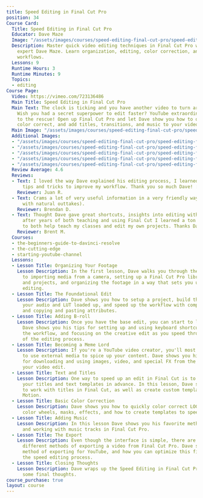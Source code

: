 ```yaml
---
title: Speed Editing in Final Cut Pro
position: 34
Course Card:
  Title: Speed Editing in Final Cut Pro
  Educator: Dave Maze
  Image: "/assets/images/courses/speed-editing-final-cut-pro/speed-editing-final-cut-pro.jpg"
  Description: Master quick video editing techniques in Final Cut Pro with YouTube
    expert Dave Maze. Learn organization, editing, color correction, and efficient
    workflows.
  Lessons: 9
  Runtime Hours: 3
  Runtime Minutes: 9
  Topics:
  - editing
Course Page:
  Video: https://vimeo.com/723136486
  Main Title: Speed Editing in Final Cut Pro
  Main Text: The clock is ticking and you have another video to turn around quickly.
    Wish you had a secret superpower to edit faster? YouTube extraordinaire Dave Maze
    to the rescue! Open up Final Cut Pro and let Dave show you how to organize, edit,
    color correct, and add titles, transitions, and music to your videos in a blaze.
  Main Image: "/assets/images/courses/speed-editing-final-cut-pro/speed-editing-final-cut-pro-1.jpg"
  Additional Images:
  - "/assets/images/courses/speed-editing-final-cut-pro/speed-editing-final-cut-pro-2.jpg"
  - "/assets/images/courses/speed-editing-final-cut-pro/speed-editing-final-cut-pro-3.jpg"
  - "/assets/images/courses/speed-editing-final-cut-pro/speed-editing-final-cut-pro-4.jpg"
  - "/assets/images/courses/speed-editing-final-cut-pro/speed-editing-final-cut-pro-5.jpg"
  - "/assets/images/courses/speed-editing-final-cut-pro/speed-editing-final-cut-pro-6.jpg"
  Review Average: 4.6
  Reviews:
  - Text: I loved the way Dave explained his editing process, I learned so many good
      tips and tricks to improve my workflow. Thank you so much Dave! :)
    Reviewer: Juan R.
  - Text: Crams a lot of very useful information in a very friendly way (complete
      with natural outtakes).
    Reviewer: Brendan D.
  - Text: Thought Dave gave great shortcuts, insights into editing with FCP. Even
      after years of both teaching and using Final Cut I learned a ton of useful info
      to both help teach my classes and edit my own projects. Thanks Dave.
    Reviewer: Brent M.
  Courses:
  - the-beginners-guide-to-davinci-resolve
  - the-cutting-edge
  - starting-youtube-channel
  Lessons:
  - Lesson Title: Organizing Your Footage
    Lesson Description: In the first lesson, Dave walks you through the best approach
      to importing media from a camera, setting up a Final Cut Pro library, events,
      and projects, and organizing the footage in a way that sets you up for quicker
      editing.
  - Lesson Title: The Foundational Edit
    Lesson Description: Dave shows you how to setup a project, build the edit, get
      your audio and LUT loaded up, and speed up the workflow with compound clips
      and copying and pasting attributes.
  - Lesson Title: Adding B-roll
    Lesson Description: Once you have the base edit, you can start to lay down B-roll.
      Dave shows you his tips for setting up and using keyboard shortcuts, optimizing
      the workflow, and focusing on the creative edit as you speed through this part
      of the editing process.
  - Lesson Title: Becoming a Meme Lord
    Lesson Description: If you're a YouTube video creator, you'll most likely need
      to use external media to spice up your content. Dave shows you his workflow
      for downloading and using images, video, and special FX from the web to enhance
      your video edit.
  - Lesson Title: Text and Titles
    Lesson Description: One way to speed up an edit in Final Cut is to create all
      your titles and text templates in advance. In this lesson, Dave shows you how
      to work with titles in Final Cut, as well as create custom templates in Apple
      Motion.
  - Lesson Title: Basic Color Correction
    Lesson Description: Dave shows you how to quickly color correct LOG media, use
      color wheels, masks, effects, and how to create templates to speed up the process.
  - Lesson Title: Adding Music
    Lesson Description: In this lesson Dave shows you his favorite methods of finding
      and working with music tracks in Final Cut Pro.
  - Lesson Title: The Export
    Lesson Description: Even though the interface is simple, there are actually several
      different methods of exporting a video from Final Cut Pro. Dave shows his favorite
      method of exporting for YouTube, and how you can optimize this final step in
      the speed editing process.
  - Lesson Title: Closing Thoughts
    Lesson Description: Dave wraps up the Speed Editing in Final Cut Pro course with
      some final thoughts.
course_purchase: true
layout: course
---
```


